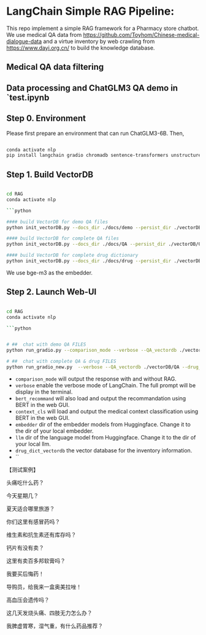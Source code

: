 # LangChain Simple RAG Pipeline:

This repo implement a simple RAG framework for a Pharmacy store chatbot. We use medical QA data from https://github.com/Toyhom/Chinese-medical-dialogue-data and a virtue inventory by web crawling from https://www.dayi.org.cn/ to build the knowledge database.

## Medical QA data filtering 


## Data processing and ChatGLM3 QA demo in `test.ipynb


## Step 0. Environment
Please first prepare an environment that can run ChatGLM3-6B.
Then, 
```bash

conda activate nlp
pip install langchain gradio chromadb sentence-transformers unstructured markdown
```

## Step 1. Build VectorDB
```bash

cd RAG
conda activate nlp

```python

#### build VectorDB for demo QA files
python init_vectorDB.py --docs_dir ./docs/demo --persist_dir ./vectorDB/demo --embedder ../autodl-tmp/model/bge-m3

#### build VectorDB for complete QA files
python init_vectorDB.py --docs_dir ./docs/QA --persist_dir ./vectorDB/QA --embedder ../autodl-tmp/model/bge-m3 --chunk_size 100

#### build VectorDB for complete drug dictionary
python init_vectorDB.py --docs_dir ./docs/drug --persist_dir ./vectorDB/drug --embedder ../autodl-tmp/model/bge-m3 --chunk_size 100
```

We use bge-m3 as the embedder.

## Step 2. Launch Web-UI
```bash

cd RAG
conda activate nlp

```python


# ##  chat with demo QA FILES
python run_gradio.py --comparison_mode --verbose --QA_vectordb ./vectorDB/demo --drug_dict_vectordb ./vectorDB/drug --embedder ../autodl-tmp/model/bge-m3 --llm ../autodl-tmp/model/chatglm3-6b

# ##  chat with complete QA & drug FILES
python run_gradio_new.py  --verbose --QA_vectordb ./vectorDB/QA --drug_dict_vectordb ./vectorDB/drug --embedder ../autodl-tmp/model/bge-m3 --llm ../autodl-tmp/model/chatglm3-6b --bert_recommand --context_cls

```

 - `comparison_mode` will output the response with and without RAG.
 - `verbose` enable the verbose mode of LangChain. The full prompt will be display in the terminal.
 - `bert_recommand` will also load and output the recommandation using BERT in the web GUI.
 - `context_cls` will load and output the medical context classification using BERT in the web GUI.
 - `embedder` dir of the embedder models from Huggingface. Change it to the dir of your local embedder.
 - `llm` dir of the language model from Huggingface. Change it to the dir of your local llm.
 - `drug_dict_vectordb` the vector database for the inventory information.
 - ``


【测试案例】

头痛吃什么药？

今天星期几？

夏天适合哪里旅游？

你们这里有感冒药吗？

维生素和抗生素还有库存吗？

钙片有没有卖？

这里有卖百多邦软膏吗？

我要买后悔药！

导购员，给我来一盒奥美拉唑！

高血压会遗传吗？

这几天发烧头痛、四肢无力怎么办？

我脾虚胃寒，湿气重，有什么药品推荐？